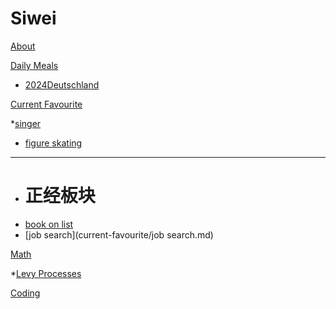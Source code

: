 # Siwei

[About](index.md)

[Daily Meals]()
  * [2024Deutschland](daily-meals/2024Deutschland/03140315.md)

[Current Favourite]()

  *[singer](current-favourite/geshou.md)
  * [figure skating](current-favourite/figure-skating.md)
- - - -
  * # 正经板块
  * [book on list](current-favourite/stress.md)
  * [job search](current-favourite/job search.md)


[Math]()

  *[Levy Processes](math/levy_processes.md)

[Coding](coding/PythonNote.md)

<script src="https://polyfill.io/v3/polyfill.min.js?features=es6"></script>
<script id="MathJax-script" async src="https://cdn.jsdelivr.net/npm/mathjax@3/es5/tex-mml-chtml.js"></script>

